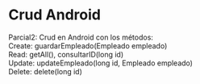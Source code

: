 # Crud Android
Parcial2: Crud en Android con los métodos:                                                                                                                               
  Create: guardarEmpleado(Empleado empleado)                                                                                                                             
  Read: getAll(), consultarID(long id)                                                                                                                                   
  Update: updateEmpleado(long id, Empleado empleado)                                                                                                                     
  Delete: delete(long id) 
  
  
